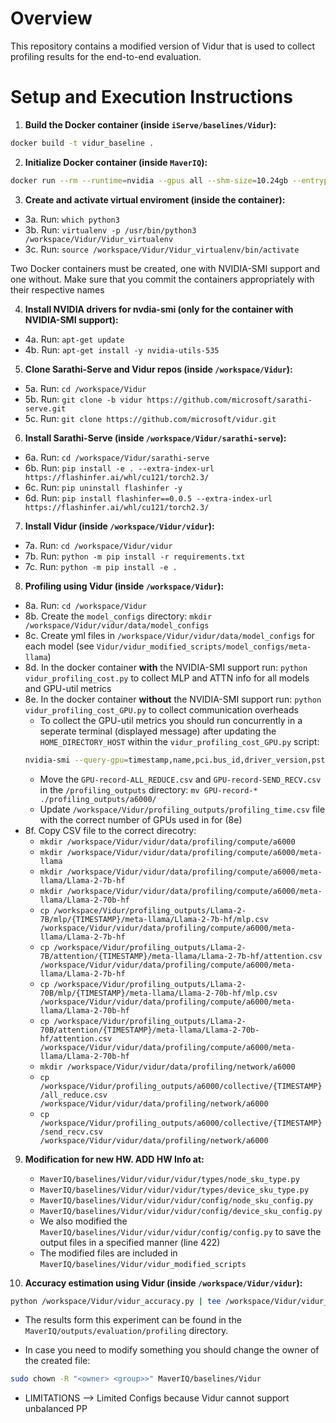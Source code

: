 <!-- Vidur Modified Implementation README -->

# Overview
This repository contains a modified version of Vidur that is used to collect profiling results for the end-to-end evaluation.

# Setup and Execution Instructions

1. **Build the Docker container (inside `iServe/baselines/Vidur`):**
```bash
docker build -t vidur_baseline .
```

2. **Initialize Docker container (inside `MaverIQ`):**   
```bash
docker run --rm --runtime=nvidia --gpus all --shm-size=10.24gb --entrypoint /bin/bash -it -v ./models/:/workspace/models -v ./baselines/Vidur/:/workspace/Vidur vidur_baseline
```

3. **Create and activate virtual enviroment (inside the container):**
- 3a. Run: `which python3`
- 3b. Run: `virtualenv -p /usr/bin/python3 /workspace/Vidur/Vidur_virtualenv`
- 3c. Run: `source /workspace/Vidur/Vidur_virtualenv/bin/activate`

Two Docker containers must be created, one with NVIDIA-SMI support and one without. Make sure that you commit the containers appropriately with their respective names

4. **Install NVIDIA drivers for nvdia-smi (only for the container with NVIDIA-SMI support):** 
- 4a. Run: `apt-get update`
- 4b. Run: `apt-get install -y nvidia-utils-535`

5. **Clone Sarathi-Serve and Vidur repos (inside `/workspace/Vidur`):**
- 5a. Run: `cd /workspace/Vidur`
- 5b. Run: `git clone -b vidur https://github.com/microsoft/sarathi-serve.git`
- 5c. Run: `git clone https://github.com/microsoft/vidur.git`

6. **Install Sarathi-Serve (inside `/workspace/Vidur/sarathi-serve`):**
- 6a. Run: `cd /workspace/Vidur/sarathi-serve`
- 6b. Run: `pip install -e . --extra-index-url https://flashinfer.ai/whl/cu121/torch2.3/`
- 6c. Run: `pip uninstall flashinfer -y`
- 6d. Run: `pip install flashinfer==0.0.5 --extra-index-url https://flashinfer.ai/whl/cu121/torch2.3/`

7. **Install Vidur (inside `/workspace/Vidur/vidur`):**
- 7a. Run: `cd /workspace/Vidur/vidur`
- 7b. Run: `python -m pip install -r requirements.txt`
- 7c. Run: `python -m pip install -e .`

8. **Profiling using Vidur (inside `/workspace/Vidur`):**
- 8a. Run: `cd /workspace/Vidur`
- 8b. Create the `model_configs` directory: `mkdir /workspace/Vidur/vidur/data/model_configs`
- 8c. Create yml files in `/workspace/Vidur/vidur/data/model_configs` for each model (see `Vidur/vidur_modified_scripts/model_configs/meta-llama`)
- 8d. In the docker container **with** the NVIDIA-SMI support run: `python vidur_profiling_cost.py` to collect MLP and ATTN info for all models and GPU-util metrics
- 8e. In the docker container **without** the NVIDIA-SMI support run: `python vidur_profiling_cost_GPU.py` to collect communication overheads
    - To collect the GPU-util metrics you should run concurrently in a seperate terminal (displayed message) after updating the `HOME_DIRECTORY_HOST` within the `vidur_profiling_cost_GPU.py` script:
    ```bash
    nvidia-smi --query-gpu=timestamp,name,pci.bus_id,driver_version,pstate,pcie.link.gen.max,pcie.link.gen.current,temperature.gpu,utilization.gpu,utilization.memory,memory.total,memory.free,memory.used --format=csv -l 1 -f {HOME_DIRECTORY_HOST}/GPU-record-{task_GPU}.csv
    ```
    - Move the `GPU-record-ALL_REDUCE.csv` and `GPU-record-SEND_RECV.csv` in the `/profiling_outputs` directory: `mv GPU-record-* ./profiling_outputs/a6000/`
    - Update `/workspace/Vidur/profiling_outputs/profiling_time.csv` file with the correct number of GPUs used in for (8e)
- 8f. Copy CSV file to the correct direcotry:
    - `mkdir /workspace/Vidur/vidur/data/profiling/compute/a6000`
    - `mkdir /workspace/Vidur/vidur/data/profiling/compute/a6000/meta-llama`
    - `mkdir /workspace/Vidur/vidur/data/profiling/compute/a6000/meta-llama/Llama-2-7b-hf`
    - `mkdir /workspace/Vidur/vidur/data/profiling/compute/a6000/meta-llama/Llama-2-70b-hf`
    - `cp /workspace/Vidur/profiling_outputs/Llama-2-7B/mlp/{TIMESTAMP}/meta-llama/Llama-2-7b-hf/mlp.csv /workspace/Vidur/vidur/data/profiling/compute/a6000/meta-llama/Llama-2-7b-hf`
    - `cp /workspace/Vidur/profiling_outputs/Llama-2-7B/attention/{TIMESTAMP}/meta-llama/Llama-2-7b-hf/attention.csv /workspace/Vidur/vidur/data/profiling/compute/a6000/meta-llama/Llama-2-7b-hf`
    - `cp /workspace/Vidur/profiling_outputs/Llama-2-70B/mlp/{TIMESTAMP}/meta-llama/Llama-2-70b-hf/mlp.csv /workspace/Vidur/vidur/data/profiling/compute/a6000/meta-llama/Llama-2-70b-hf`
    - `cp /workspace/Vidur/profiling_outputs/Llama-2-70B/attention/{TIMESTAMP}/meta-llama/Llama-2-70b-hf/attention.csv /workspace/Vidur/vidur/data/profiling/compute/a6000/meta-llama/Llama-2-70b-hf`
    - `mkdir /workspace/Vidur/vidur/data/profiling/network/a6000`
    - `cp /workspace/Vidur/profiling_outputs/a6000/collective/{TIMESTAMP}/all_reduce.csv /workspace/Vidur/vidur/data/profiling/network/a6000`
    - `cp /workspace/Vidur/profiling_outputs/a6000/collective/{TIMESTAMP}/send_recv.csv /workspace/Vidur/vidur/data/profiling/network/a6000`


9. **Modification for new HW. ADD HW Info at:**
    - `MaverIQ/baselines/Vidur/vidur/vidur/types/node_sku_type.py`
    - `MaverIQ/baselines/Vidur/vidur/vidur/types/device_sku_type.py`
    - `MaverIQ/baselines/Vidur/vidur/vidur/config/node_sku_config.py`
    - `MaverIQ/baselines/Vidur/vidur/vidur/config/device_sku_config.py`
    - We also modified the `MaverIQ/baselines/Vidur/vidur/vidur/config/config.py` to save the output files in a specified manner (line 422)
    - The modified files are included in `MaverIQ/baselines/Vidur/vidur_modified_scripts`


10. **Accuracy estimation using Vidur (inside `/workspace/Vidur/vidur`):**
```bash
python /workspace/Vidur/vidur_accuracy.py | tee /workspace/Vidur/vidur_accuracy_log.txt
```


* The results form this experiment can be found in the `MaverIQ/outputs/evaluation/profiling` directory.

* In case you need to modify something you should change the owner of the created file:
```bash
sudo chown -R "<owner> <group>>" MaverIQ/baselines/Vidur
```

* LIMITATIONS --> Limited Configs because Vidur cannot support unbalanced PP
<!-- File "/workspace/Vidur/vidur/vidur/entities/replica.py", line 24, in __init__
    self._model_config.num_layers % self._replica_config.num_pipeline_stages -->